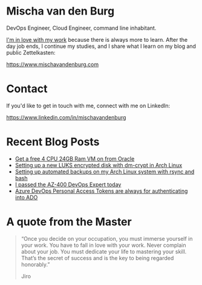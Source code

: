 # Mischa van den Burg

DevOps Engineer, Cloud Engineer, command line inhabitant.

[I'm in love with my work](https://mischavandenburg.com/zet/articles/jiro-sushi/) because there is always more to learn. After the day job ends, I continue my studies, and I share what I learn on my blog and public Zettelkasten:

https://www.mischavandenburg.com

# Contact

If you'd like to get in touch with me, connect with me on LinkedIn:

https://www.linkedin.com/in/mischavandenburg

# Recent Blog Posts
<!-- BLOG-POST-LIST:START -->
- [Get a free 4 CPU 24GB Ram VM on from Oracle](https://mischavandenburg.com/zet/free-oracle-vm/)
- [Setting up a new LUKS encrypted disk with dm-crypt in Arch Linux](https://mischavandenburg.com/zet/articles/new-luks-encrypted-disk/)
- [Setting up automated backups on my Arch Linux system with rsync and bash](https://mischavandenburg.com/zet/arch-backup-setup-1/)
- [I passed the AZ-400 DevOps Expert today](https://mischavandenburg.com/zet/passed-az-400/)
- [Azure DevOps Personal Access Tokens are always for authenticating into ADO](https://mischavandenburg.com/zet/azure-personal-access-tokens/)
<!-- BLOG-POST-LIST:END -->

# A quote from the Master

> “Once you decide on your occupation, you must immerse yourself in your work. You have to fall in love with your work. Never complain about your job. You must dedicate your life to mastering your skill. That’s the secret of success and is the key to being regarded honorably.”
>
> Jiro
